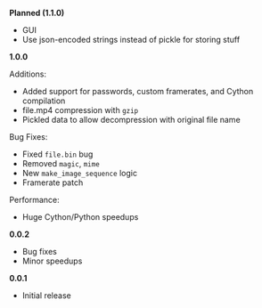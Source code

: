 __Planned (1.1.0)__
- GUI
- Use json-encoded strings instead of pickle for storing stuff

__1.0.0__

Additions:
- Added support for passwords, custom framerates, and Cython compilation
- file.mp4 compression with ``gzip``
- Pickled data to allow decompression with original file name

Bug Fixes:
- Fixed ``file.bin`` bug
- Removed ``magic``, ``mime``
- New ``make_image_sequence`` logic
- Framerate patch

Performance:
- Huge Cython/Python speedups

__0.0.2__
- Bug fixes
- Minor speedups

__0.0.1__
- Initial release
